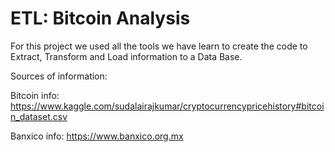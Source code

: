 # ETL: Bitcoin Analysis

For this project we used all the tools we have learn to create the code to Extract, Transform and Load information to a Data Base.

Sources of information:

Bitcoin info:
https://www.kaggle.com/sudalairajkumar/cryptocurrencypricehistory#bitcoin_dataset.csv

Banxico info:
https://www.banxico.org.mx
